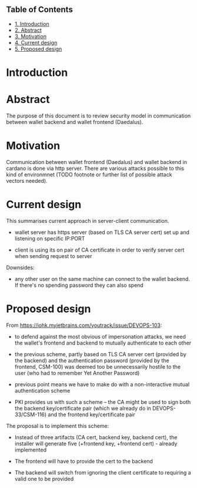<div id="table-of-contents">
<h2>Table of Contents</h2>
<div id="text-table-of-contents">
<ul>
<li><a href="#sec-1">1. Introduction</a></li>
<li><a href="#sec-2">2. Abstract</a></li>
<li><a href="#sec-3">3. Motivation</a></li>
<li><a href="#sec-4">4. Current design</a>
<li><a href="#sec-5">5. Proposed design</a>
</li>
</ul>
</div>
</div>

# Introduction<a id="sec-1" name="sec-1"></a>

# Abstract<a id="sec-2" name="sec-2"></a>

The purpose of this document is to review security model in communication
 between wallet backend and wallet frontend (Daedalus).

# Motivation<a id="sec-3" name="sec-3"></a>

Communication between wallet frontend (Daedalus) and wallet backend in cardano
 is done via http server. There are various attacks possible to this kind of 
environmnet (TODO footnote or further list of possible attack vectors needed).

# Current design<a id="sec-4" name="sec-4"></a>

This summarises current approach in server-client communication.

-   wallet server has https server (based on TLS CA server cert) set up and listening on specific IP:PORT
    
-   client is using its on pair of CA certificate in order to verify server cert when sending request to server

Downsides:

-   any other user on the same machine can connect to the wallet backend. If there's no spending password they can also spend

# Proposed design<a id="sec-5" name="sec-5"></a>

From https://iohk.myjetbrains.com/youtrack/issue/DEVOPS-103:

-   to defend against the most obvious of impersonation attacks, we need the wallet's frontend and backend to mutually authenticate to each other

-   the previous scheme, partly based on TLS CA server cert (provided by the backend) and the authentication password (provided by the frontend, CSM-100) was deemed too be unnecessarily hostile to the user (who had to remember Yet Another Password)

-   previous point means we have to make do with a non-interactive mutual authentication scheme

-   PKI provides us with such a scheme – the CA might be used to sign both the backend key/certificate pair (which we already do in DEVOPS-33/CSM-116) and the frontend key/certificate pair


The proposal is to implement this scheme:

-   Instead of three artifacts (CA cert, backend key, backend cert), the installer will generate five (+frontend key, +frontend cert) - already implemented

-   The frontend will have to provide the cert to the backend

-   The backend will switch from ignoring the client certificate to requiring a valid one to be provided
